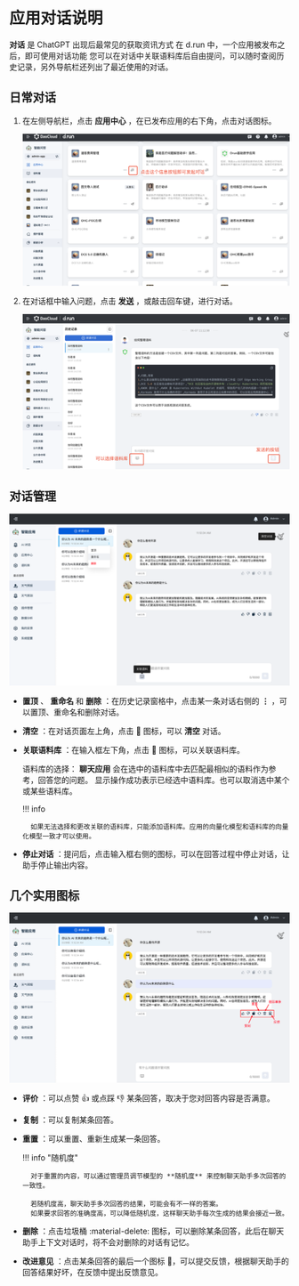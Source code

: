 # 应用对话说明

**对话** 是 ChatGPT 出现后最常见的获取资讯方式
在 d.run 中，一个应用被发布之后，即可使用对话功能
您可以在对话中关联语料库后自由提问，可以随时查阅历史记录，另外导航栏还列出了最近使用的对话。

## 日常对话

1. 在左侧导航栏，点击 **应用中心** ，在已发布应用的右下角，点击对话图标。

    ![点击对话图标](../../images/chat01.png)

2. 在对话框中输入问题，点击 **发送** ，或敲击回车键，进行对话。

    ![聊天](../../images/chat02.png)

## 对话管理

![manage](../images/manage.png)

- **置顶** 、 **重命名** 和 **删除** ：在历史记录窗格中，点击某一条对话右侧的 **⋮** ，可以置顶、重命名和删除对话。
- **清空** ：在对话页面左上角，点击 🧹 图标，可以 **清空** 对话。
- **关联语料库** ：在输入框左下角，点击 📖 图标，可以关联语料库。

    语料库的选择： **聊天应用** 会在选中的语料库中去匹配最相似的语料作为参考，回答您的问题。
    显示操作成功表示已经选中语料库。也可以取消选中某个或某些语料库。

    !!! info

        如果无法选择和更改关联的语料库，只能添加语料库。应用的向量化模型和语料库的向量化模型一致才可以使用。

- **停止对话** ：提问后，点击输入框右侧的图标，可以在回答过程中停止对话，让助手停止输出内容。

## 几个实用图标

![page-function](../images/page-function.png)

- **评价** ：可以点赞 👍 或点踩 👎 某条回答，取决于您对回答内容是否满意。
- **复制** ：可以复制某条回答。
- **重置** ：可以重置、重新生成某一条回答。

    !!! info "随机度"

        对于重置的内容，可以通过管理员调节模型的 **随机度** 来控制聊天助手多次回答的一致性。

        若随机度高，聊天助手多次回答的结果，可能会有不一样的答案。
        如果要求回答的准确度高，可以降低随机度，这样聊天助手每次生成的结果会接近一致。

- **删除** ：点击垃圾桶 :material-delete: 图标，可以删除某条回答，此后在聊天助手上下文对话时，将不会对删除的对话有记忆。
- **改进意见** ：点击某条回答的最后一个图标 :bookmark_tabs:，可以提交反馈，根据聊天助手的回答结果好坏，在反馈中提出反馈意见。


